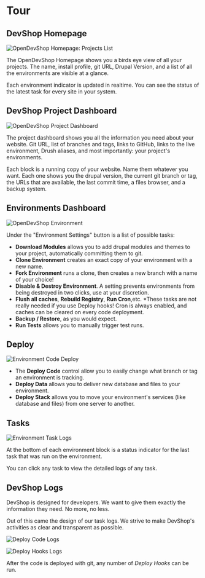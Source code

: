 
# Tour

## DevShop Homepage

![OpenDevShop Homepage: Projects List](https://raw.githubusercontent.com/opendevshop/documentation/master/docs/images/devshop-projects.png "A screenshot of the OpenDevShop Homeage: a clear list of all of your projects and all of your environments.")

The OpenDevShop Homepage shows you a birds eye view of all your projects.  The name, install profile, git URL, Drupal Version, and a list of all the environments are visible at a glance.

Each environment indicator is updated in realtime. You can see the status of the latest task for every site in your system.

## DevShop Project Dashboard

![OpenDevShop Project Dashboard](https://raw.githubusercontent.com/opendevshop/documentation/master/docs/images/devshop.png "A screenshot of the OpenDevShop Project Dashboard")

The project dashboard shows you all the information you need about your website.  Git URL, list of branches and tags,
links to GitHub, links to the live environment, Drush aliases, and most importantly: your project's environments.

Each block is a running copy of your website.  Name them whatever you want. Each one shows you the drupal version, the 
current git branch or tag, the URLs that are available, the last commit time, a files browser, and a backup system.

## Environments Dashboard 

![OpenDevShop Environment](https://raw.githubusercontent.com/opendevshop/documentation/master/docs/images/environment-settings.png "A screenshot of an OpenDevShop Environment UI.")

Under the "Environment Settings" button is a list of possible tasks:

  - **Download Modules** allows you to add drupal modules and themes to your project, automatically committing them to git.
  - **Clone Environment** creates an exact copy of your environment with a new name.
  - **Fork Environment** runs a clone, then creates a new branch with a name of your choice!
  - **Disable & Destroy Environment**. A setting prevents environments from being destroyed in two clicks, use at your discretion. 
  - **Flush all caches**, **Rebuild Registry**, **Run Cron**,etc.  *These tasks are not really needed if you use Deploy hooks! Cron is always enabled, and caches can be cleared on every code deployment.
  - **Backup / Restore**, as you would expect.
  - **Run Tests** allows you to manually trigger test runs.
  
## Deploy

![Environment Code Deploy](https://raw.githubusercontent.com/opendevshop/documentation/master/docs/images/deploy-code.png "A screenshot of the Deploy Code widget.")

 - The **Deploy Code** control allow you to easily change what branch or tag an environment is tracking. 
 - **Deploy Data** allows you to deliver new database and files to your environment. 
 - **Deploy Stack** allows you to move your environment's services (like database and files) from one server to another.

## Tasks

![Environment Task Logs](https://raw.githubusercontent.com/opendevshop/documentation/master/docs/images/environment-task-logs.png "A screenshot of the Environment Task Logs.")

At the bottom of each environment block is a status indicator for the last task that was run on the environment.

You can click any task to view the detailed logs of any task.

## DevShop Logs

DevShop is designed for developers. We want to give them exactly the information they need.  No more, no less.

Out of this came the design of our task logs. We strive to make DevShop's activities as clear and transparent as possible.

![Deploy Code Logs](https://raw.githubusercontent.com/opendevshop/documentation/master/docs/images/logs-deploy-pull.png "A screenshot of Deploy Code logs.")

![Deploy Hooks Logs](https://raw.githubusercontent.com/opendevshop/documentation/master/docs/images/logs-deploy-pull.png "A screenshot of Deploy Code logs running drush updb.")

After the code is deployed with git, any number of *Deploy Hooks* can be run.
